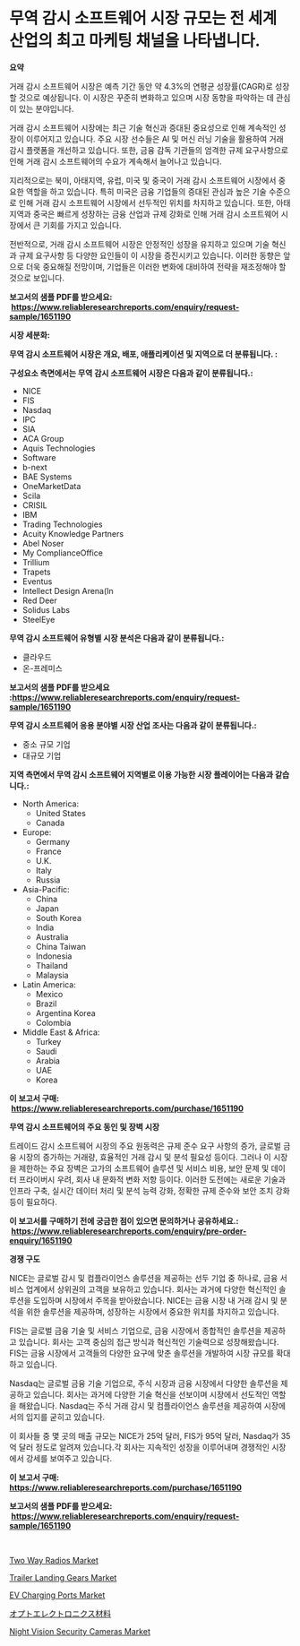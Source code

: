 <p><h1>무역 감시 소프트웨어 시장 규모는 전 세계 산업의 최고 마케팅 채널을 나타냅니다.</h1></p><p><strong>요약</strong></p>
<p><p>거래 감시 소프트웨어 시장은 예측 기간 동안 약 4.3%의 연평균 성장률(CAGR)로 성장할 것으로 예상됩니다. 이 시장은 꾸준히 변화하고 있으며 시장 동향을 파악하는 데 관심이 있는 분야입니다.</p><p>거래 감시 소프트웨어 시장에는 최근 기술 혁신과 증대된 중요성으로 인해 계속적인 성장이 이루어지고 있습니다. 주요 시장 선수들은 AI 및 머신 러닝 기술을 활용하여 거래 감시 플랫폼을 개선하고 있습니다. 또한, 금융 감독 기관들의 엄격한 규제 요구사항으로 인해 거래 감시 소프트웨어의 수요가 계속해서 늘어나고 있습니다.</p><p>지리적으로는 북미, 아태지역, 유럽, 미국 및 중국이 거래 감시 소프트웨어 시장에서 중요한 역할을 하고 있습니다. 특히 미국은 금융 기업들의 증대된 관심과 높은 기술 수준으로 인해 거래 감시 소프트웨어 시장에서 선두적인 위치를 차지하고 있습니다. 또한, 아태지역과 중국은 빠르게 성장하는 금융 산업과 규제 강화로 인해 거래 감시 소프트웨어 시장에서 큰 기회를 가지고 있습니다.</p><p>전반적으로, 거래 감시 소프트웨어 시장은 안정적인 성장을 유지하고 있으며 기술 혁신과 규제 요구사항 등 다양한 요인들이 이 시장을 증진시키고 있습니다. 이러한 동향은 앞으로 더욱 중요해질 전망이며, 기업들은 이러한 변화에 대비하여 전략을 재조정해야 할 것으로 보입니다.</p></p>
<p><strong>보고서의 샘플 PDF를 받으세요: &nbsp;<a href="https://www.reliableresearchreports.com/enquiry/request-sample/1651190">https://www.reliableresearchreports.com/enquiry/request-sample/1651190</a></strong></p>
<p><strong>시장 세분화:</strong></p>
<p><strong> 무역 감시 소프트웨어 시장은 개요, 배포, 애플리케이션 및 지역으로 더 분류됩니다. :</strong></p>
<p><strong>구성요소 측면에서는 무역 감시 소프트웨어 시장은 다음과 같이 분류됩니다.:</strong></p>
<p><ul><li>NICE</li><li>FIS</li><li>Nasdaq</li><li>IPC</li><li>SIA</li><li>ACA Group</li><li>Aquis Technologies</li><li>Software</li><li>b-next</li><li>BAE Systems</li><li>OneMarketData</li><li>Scila</li><li>CRISIL</li><li>IBM</li><li>Trading Technologies</li><li>Acuity Knowledge Partners</li><li>Abel Noser</li><li>My ComplianceOffice</li><li>Trillium</li><li>Trapets</li><li>Eventus</li><li>Intellect Design Arena(In</li><li>Red Deer</li><li>Solidus Labs</li><li>SteelEye</li></ul></p>
<p><strong> 무역 감시 소프트웨어 유형별 시장 분석은 다음과 같이 분류됩니다.:</strong></p>
<p><ul><li>클라우드</li><li>온-프레미스</li></ul></p>
<p><strong>보고서의 샘플 PDF를 받으세요 :<a href="https://www.reliableresearchreports.com/enquiry/request-sample/1651190">https://www.reliableresearchreports.com/enquiry/request-sample/1651190</a></strong></p>
<p><strong> 무역 감시 소프트웨어 응용 분야별 시장 산업 조사는 다음과 같이 분류됩니다.:</strong></p>
<p><ul><li>중소 규모 기업</li><li>대규모 기업</li></ul></p>
<p><strong>지역 측면에서 무역 감시 소프트웨어 지역별로 이용 가능한 시장 플레이어는 다음과 같습니다.:</strong></p>
<p><ul>
    <li>
        North America:
        <ul>
            <li>United States</li>
            <li>Canada</li>
        </ul>
    </li>
    <li>
        Europe:
        <ul>
            <li>Germany</li>
            <li>France</li>
            <li>U.K.</li>
            <li>Italy</li>
            <li>Russia</li>
        </ul>
    </li>
    <li>
        Asia-Pacific:
        <ul>
            <li>China</li>
            <li>Japan</li>
            <li>South Korea</li>
            <li>India</li>
            <li>Australia</li>
            <li>China Taiwan</li>
            <li>Indonesia</li>
            <li>Thailand</li>
            <li>Malaysia</li>
        </ul>
    </li>
    <li>
        Latin America:
        <ul>
            <li>Mexico</li>
            <li>Brazil</li>
            <li>Argentina Korea</li>
            <li>Colombia</li>
        </ul>
    </li>
    <li>
        Middle East & Africa:
        <ul>
            <li>Turkey</li>
            <li>Saudi</li>
            <li>Arabia</li>
            <li>UAE</li>
            <li>Korea</li>
        </ul>
    </li>
    </ul></p>
<p><strong>이 보고서 구매: &nbsp;<a href="https://www.reliableresearchreports.com/purchase/1651190">https://www.reliableresearchreports.com/purchase/1651190</a></strong></p>
<p><strong>무역 감시 소프트웨어의 주요 동인 및 장벽 시장</strong></p>
<p><p>트레이드 감시 소프트웨어 시장의 주요 원동력은 규제 준수 요구 사항의 증가, 글로벌 금융 시장의 증가하는 거래량, 효율적인 거래 감시 및 분석 필요성 등이다. 그러나 이 시장을 제한하는 주요 장벽은 고가의 소프트웨어 솔루션 및 서비스 비용, 보안 문제 및 데이터 프라이버시 우려, 회사 내 문화적 변화 저항 등이다. 이러한 도전에는 새로운 기술과 인프라 구축, 실시간 데이터 처리 및 분석 능력 강화, 정확한 규제 준수와 보안 조치 강화 등이 필요하다.</p></p>
<p><strong>이 보고서를 구매하기 전에 궁금한 점이 있으면 문의하거나 공유하세요.: &nbsp;<a href="https://www.reliableresearchreports.com/enquiry/pre-order-enquiry/1651190">https://www.reliableresearchreports.com/enquiry/pre-order-enquiry/1651190</a></strong></p>
<p><strong>경쟁 구도</strong></p>
<p><p>NICE는 글로벌 감시 및 컴플라이언스 솔루션을 제공하는 선두 기업 중 하나로, 금융 서비스 업계에서 상위권의 고객을 보유하고 있습니다. 회사는 과거에 다양한 혁신적인 솔루션을 도입하며 시장에서 주목을 받아왔습니다. NICE는 금융 시장 내 거래 감시 및 분석을 위한 솔루션을 제공하며, 성장하는 시장에서 중요한 위치를 차지하고 있습니다.</p><p>FIS는 글로벌 금융 기술 및 서비스 기업으로, 금융 시장에서 종합적인 솔루션을 제공하고 있습니다. 회사는 고객 중심의 접근 방식과 혁신적인 기술력으로 성장해왔습니다. FIS는 금융 시장에서 고객들의 다양한 요구에 맞춘 솔루션을 개발하여 시장 규모를 확대하고 있습니다. </p><p>Nasdaq는 글로벌 금융 기술 기업으로, 주식 시장과 금융 시장에서 다양한 솔루션을 제공하고 있습니다. 회사는 과거에 다양한 기술 혁신을 선보이며 시장에서 선도적인 역할을 해왔습니다. Nasdaq는 주식 거래 감시 및 컴플라이언스 솔루션을 제공하여 시장에서의 입지를 굳히고 있습니다. </p><p>이 회사들 중 몇 곳의 매출 규모는 NICE가 25억 달러, FIS가 95억 달러, Nasdaq가 35억 달러 정도로 알려져 있습니다.각 회사는 지속적인 성장을 이루어내며 경쟁적인 시장에서 강세를 보여주고 있습니다.</p></p>
<p><strong>이 보고서 구매: &nbsp; <a href="https://www.reliableresearchreports.com/purchase/1651190">https://www.reliableresearchreports.com/purchase/1651190</a></strong></p>
<p><strong>보고서의 샘플 PDF를 받으세요: &nbsp;<a href="https://www.reliableresearchreports.com/enquiry/request-sample/1651190">https://www.reliableresearchreports.com/enquiry/request-sample/1651190</a></strong><strong></strong></p>
<p>&nbsp;</p>
<p><p><a href="https://github.com/gdfhhhj/Market-Research-Report-List-3/blob/main/two-way-radios-market.md">Two Way Radios Market</a></p><p><a href="https://issuu.com/reportprime-2/docs/trailer-landing-gears-market-size-2030.pptx">Trailer Landing Gears Market</a></p><p><a href="https://issuu.com/reportprime-2/docs/ev-charging-ports-market-size-2030.pptx">EV Charging Ports Market</a></p><p><a href="https://github.com/CloydAbbott2023/Market-Research-Report-List-1/blob/main/521151411350.md">オプトエレクトロニクス材料</a></p><p><a href="https://github.com/julyju69/Market-Research-Report-List-2/blob/main/night-vision-security-cameras-market.md">Night Vision Security Cameras Market</a></p></p>